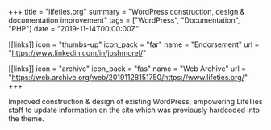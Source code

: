 +++
title = "lifeties.org"
summary = "WordPress construction, design & documentation improvement"
tags = ["WordPress", "Documentation", "PHP"]
date = "2019-11-14T00:00:00Z"

[[links]]
icon = "thumbs-up"
icon_pack = "far"
name = "Endorsement"
url = "https://www.linkedin.com/in/joshmorel/"

[[links]]
icon = "archive"
icon_pack = "fas"
name = "Web Archive"
url = "https://web.archive.org/web/20191128151750/https://www.lifeties.org/"
+++

Improved construction & design of existing WordPress, empowering LifeTies staff to update information on the site which was previously hardcoded into the theme. 
